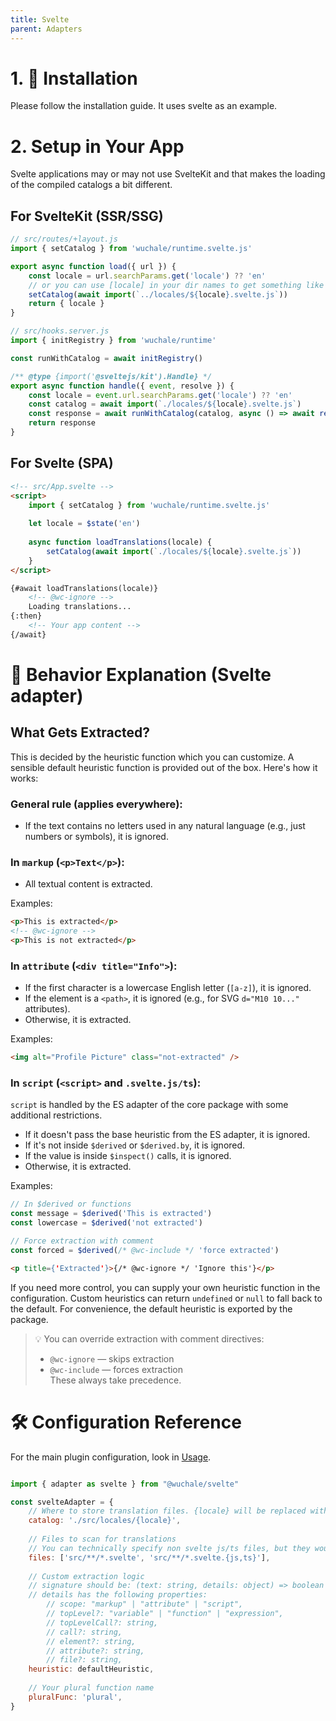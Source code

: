 ```yaml
---
title: Svelte
parent: Adapters
---
```


# 1. 🚀 Installation

Please follow the installation guide. It uses svelte as an example.

# 2. Setup in Your App

Svelte applications may or may not use SvelteKit and that makes the loading of the compiled catalogs a bit different.

## For SvelteKit (SSR/SSG)

```typescript
// src/routes/+layout.js
import { setCatalog } from 'wuchale/runtime.svelte.js'

export async function load({ url }) {
    const locale = url.searchParams.get('locale') ?? 'en'
    // or you can use [locale] in your dir names to get something like /en/path as params here
    setCatalog(await import(`../locales/${locale}.svelte.js`))
    return { locale }
}
```

```typescript
// src/hooks.server.js
import { initRegistry } from 'wuchale/runtime'

const runWithCatalog = await initRegistry()

/** @type {import('@sveltejs/kit').Handle} */
export async function handle({ event, resolve }) {
    const locale = event.url.searchParams.get('locale') ?? 'en'
    const catalog = await import(`./locales/${locale}.svelte.js`)
    const response = await runWithCatalog(catalog, async () => await resolve(event))
	return response
}
```

## For Svelte (SPA)

```html
<!-- src/App.svelte -->
<script>
    import { setCatalog } from 'wuchale/runtime.svelte.js'
    
    let locale = $state('en')
    
    async function loadTranslations(locale) {
        setCatalog(await import(`./locales/${locale}.svelte.js`))
    }
</script>

{#await loadTranslations(locale)}
    <!-- @wc-ignore -->
    Loading translations...
{:then}
    <!-- Your app content -->
{/await}
```

# 🧠 Behavior Explanation (Svelte adapter)

## What Gets Extracted?

This is decided by the heuristic function which you can customize. A sensible
default heuristic function is provided out of the box. Here's how it works:

### General rule (applies everywhere):
- If the text contains no letters used in any natural language (e.g., just numbers or symbols), it is ignored.

### In `markup` (`<p>Text</p>`):
- All textual content is extracted.

Examples:

```html
<p>This is extracted</p>
<!-- @wc-ignore -->
<p>This is not extracted</p>
```

### In `attribute` (`<div title="Info">`):
- If the first character is a lowercase English letter (`[a-z]`), it is ignored.
- If the element is a `<path>`, it is ignored (e.g., for SVG `d="M10 10..."` attributes).
- Otherwise, it is extracted.

Examples:

```html
<img alt="Profile Picture" class="not-extracted" />
```

### In `script` (`<script>` and `.svelte.js/ts`):

`script` is handled by the ES adapter of the core package with some additional restrictions.
- If it doesn't pass the base heuristic from the ES adapter, it is ignored.
- If it's not inside `$derived` or `$derived.by`, it is ignored.
- If the value is inside `$inspect()` calls, it is ignored.
- Otherwise, it is extracted.

Examples:

```javascript
// In $derived or functions
const message = $derived('This is extracted')
const lowercase = $derived('not extracted')

// Force extraction with comment
const forced = $derived(/* @wc-include */ 'force extracted')
```
```html
<p title={'Extracted'}>{/* @wc-ignore */ 'Ignore this'}</p>
```

If you need more control, you can supply your own heuristic function in the
configuration. Custom heuristics can return `undefined` or `null` to fall back
to the default. For convenience, the default heuristic is exported by the
package.

> 💡 You can override extraction with comment directives:
> - `@wc-ignore` — skips extraction
> - `@wc-include` — forces extraction  
> These always take precedence.

# 🛠️ Configuration Reference

For the main plugin configuration, look in [Usage](/usage).

```javascript

import { adapter as svelte } from "@wuchale/svelte"

const svelteAdapter = {
    // Where to store translation files. {locale} will be replaced with the respective locale.
    catalog: './src/locales/{locale}',
    
    // Files to scan for translations
    // You can technically specify non svelte js/ts files, but they would not be reactive
    files: ['src/**/*.svelte', 'src/**/*.svelte.{js,ts}'],
    
    // Custom extraction logic
    // signature should be: (text: string, details: object) => boolean | undefined
    // details has the following properties:
        // scope: "markup" | "attribute" | "script",
        // topLevel?: "variable" | "function" | "expression",
        // topLevelCall?: string,
        // call?: string,
        // element?: string,
        // attribute?: string,
        // file?: string,
    heuristic: defaultHeuristic,
    
    // Your plural function name
    pluralFunc: 'plural',
}
```
